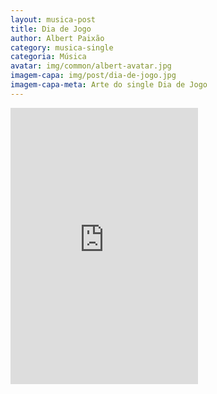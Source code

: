 ```yaml
---
layout: musica-post
title: Dia de Jogo
author: Albert Paixão
category: musica-single
categoria: Música
avatar: img/common/albert-avatar.jpg
imagem-capa: img/post/dia-de-jogo.jpg
imagem-capa-meta: Arte do single Dia de Jogo
---
```

<div class="pure-u-1">
<iframe style="border: 0; height: 442px;" src="https://bandcamp.com/EmbeddedPlayer/track=3822480183/size=large/bgcol=ffffff/linkcol=0687f5/tracklist=false/transparent=true/" seamless><a href="http://albertpaixao.bandcamp.com/track/dia-de-jogo">Dia de Jogo by Albert Paixão</a></iframe>
</div>
